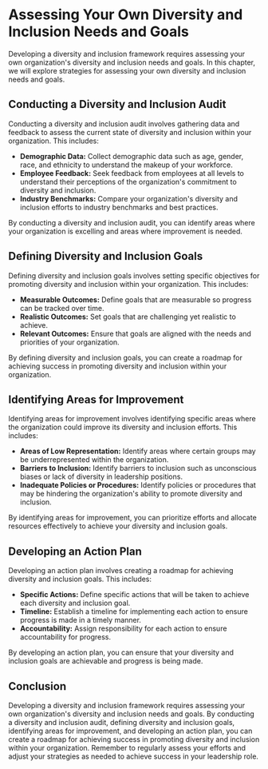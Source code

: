 Assessing Your Own Diversity and Inclusion Needs and Goals
=====================================================================================================================

Developing a diversity and inclusion framework requires assessing your own organization's diversity and inclusion needs and goals. In this chapter, we will explore strategies for assessing your own diversity and inclusion needs and goals.

Conducting a Diversity and Inclusion Audit
------------------------------------------

Conducting a diversity and inclusion audit involves gathering data and feedback to assess the current state of diversity and inclusion within your organization. This includes:

* **Demographic Data:** Collect demographic data such as age, gender, race, and ethnicity to understand the makeup of your workforce.
* **Employee Feedback:** Seek feedback from employees at all levels to understand their perceptions of the organization's commitment to diversity and inclusion.
* **Industry Benchmarks:** Compare your organization's diversity and inclusion efforts to industry benchmarks and best practices.

By conducting a diversity and inclusion audit, you can identify areas where your organization is excelling and areas where improvement is needed.

Defining Diversity and Inclusion Goals
--------------------------------------

Defining diversity and inclusion goals involves setting specific objectives for promoting diversity and inclusion within your organization. This includes:

* **Measurable Outcomes:** Define goals that are measurable so progress can be tracked over time.
* **Realistic Outcomes:** Set goals that are challenging yet realistic to achieve.
* **Relevant Outcomes:** Ensure that goals are aligned with the needs and priorities of your organization.

By defining diversity and inclusion goals, you can create a roadmap for achieving success in promoting diversity and inclusion within your organization.

Identifying Areas for Improvement
---------------------------------

Identifying areas for improvement involves identifying specific areas where the organization could improve its diversity and inclusion efforts. This includes:

* **Areas of Low Representation:** Identify areas where certain groups may be underrepresented within the organization.
* **Barriers to Inclusion:** Identify barriers to inclusion such as unconscious biases or lack of diversity in leadership positions.
* **Inadequate Policies or Procedures:** Identify policies or procedures that may be hindering the organization's ability to promote diversity and inclusion.

By identifying areas for improvement, you can prioritize efforts and allocate resources effectively to achieve your diversity and inclusion goals.

Developing an Action Plan
-------------------------

Developing an action plan involves creating a roadmap for achieving diversity and inclusion goals. This includes:

* **Specific Actions:** Define specific actions that will be taken to achieve each diversity and inclusion goal.
* **Timeline:** Establish a timeline for implementing each action to ensure progress is made in a timely manner.
* **Accountability:** Assign responsibility for each action to ensure accountability for progress.

By developing an action plan, you can ensure that your diversity and inclusion goals are achievable and progress is being made.

Conclusion
----------

Developing a diversity and inclusion framework requires assessing your own organization's diversity and inclusion needs and goals. By conducting a diversity and inclusion audit, defining diversity and inclusion goals, identifying areas for improvement, and developing an action plan, you can create a roadmap for achieving success in promoting diversity and inclusion within your organization. Remember to regularly assess your efforts and adjust your strategies as needed to achieve success in your leadership role.
